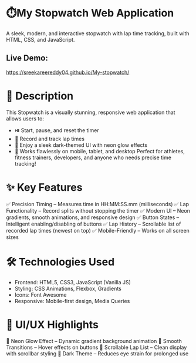 # ⏱️My Stopwatch Web Application
A sleek, modern, and interactive stopwatch with lap time tracking, built with HTML, CSS, and JavaScript.
## Live Demo:
https://sreekareereddy04.github.io/My-stopwatch/

# 📝 Description
This Stopwatch is a visually stunning, responsive web application that allows users to:
- ⏯️ Start, pause, and reset the timer
- 🏁 Record and track lap times
- 🎨 Enjoy a sleek dark-themed UI with neon glow effects
- 📱 Works flawlessly on mobile, tablet, and desktop
Perfect for athletes, fitness trainers, developers, and anyone who needs precise time tracking!

# ✨ Key Features
✅ Precision Timing – Measures time in HH:MM:SS.mm (milliseconds)
✅ Lap Functionality – Record splits without stopping the timer
✅ Modern UI – Neon gradients, smooth animations, and responsive design
✅ Button States – Intelligent enabling/disabling of buttons
✅ Lap History – Scrollable list of recorded lap times (newest on top)
✅ Mobile-Friendly – Works on all screen sizes

# 🛠️ Technologies Used
- Frontend: HTML5, CSS3, JavaScript (Vanilla JS)
- Styling:	CSS Animations, Flexbox, Gradients
- Icons:	Font Awesome
- Responsive:	Mobile-first design, Media Queries

# 🎨 UI/UX Highlights
🔹 Neon Glow Effect – Dynamic gradient background animation
🔹 Smooth Transitions – Hover effects on buttons
🔹 Scrollable Lap List – Clean display with scrollbar styling
🔹 Dark Theme – Reduces eye strain for prolonged use
